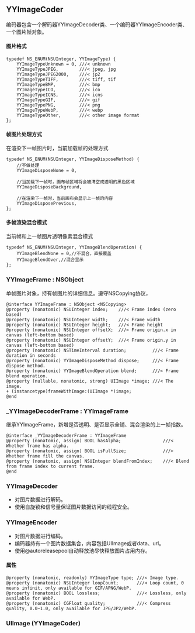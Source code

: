 ## YYImageCoder

编码器包含一个解码器YYImageDecoder类、一个编码器YYImageEncoder类、一个图片帧对象。

#### 图片格式

```
typedef NS_ENUM(NSUInteger, YYImageType) {
    YYImageTypeUnknown = 0, ///< unknown
    YYImageTypeJPEG,        ///< jpeg, jpg
    YYImageTypeJPEG2000,    ///< jp2
    YYImageTypeTIFF,        ///< tiff, tif
    YYImageTypeBMP,         ///< bmp
    YYImageTypeICO,         ///< ico
    YYImageTypeICNS,        ///< icns
    YYImageTypeGIF,         ///< gif
    YYImageTypePNG,         ///< png
    YYImageTypeWebP,        ///< webp
    YYImageTypeOther,       ///< other image format
};
```

#### 帧图片处理方式

在渲染下一帧图片时，当前加载帧的处理方式

```
typedef NS_ENUM(NSUInteger, YYImageDisposeMethod) {
    //不做处理
    YYImageDisposeNone = 0,
    
    //当加载下一帧时，画布帧区域将会被清空成透明的黑色区域
    YYImageDisposeBackground,
    
    //在渲染下一帧时，当前画布会显示上一帧的内容
    YYImageDisposePrevious,
};
```

#### 多帧渲染混合模式

当前帧和上一帧图片透明像素混合模式

```
typedef NS_ENUM(NSUInteger, YYImageBlendOperation) {
    YYImageBlendNone = 0,//不混合，直接覆盖
    YYImageBlendOver,//混合显示
};
```

### YYImageFrame : NSObject <NSCopying>

单帧图片对象，持有帧图片的详细信息。遵守NSCopying协议，

```
@interface YYImageFrame : NSObject <NSCopying>
@property (nonatomic) NSUInteger index;    ///< Frame index (zero based)
@property (nonatomic) NSUInteger width;    ///< Frame width
@property (nonatomic) NSUInteger height;   ///< Frame height
@property (nonatomic) NSUInteger offsetX;  ///< Frame origin.x in canvas (left-bottom based)
@property (nonatomic) NSUInteger offsetY;  ///< Frame origin.y in canvas (left-bottom based)
@property (nonatomic) NSTimeInterval duration;          ///< Frame duration in seconds
@property (nonatomic) YYImageDisposeMethod dispose;     ///< Frame dispose method.
@property (nonatomic) YYImageBlendOperation blend;      ///< Frame blend operation.
@property (nullable, nonatomic, strong) UIImage *image; ///< The image.
+ (instancetype)frameWithImage:(UIImage *)image;
@end
```

### _YYImageDecoderFrame : YYImageFrame

继承YYImageFrame，新增是否透明、是否显示全铺、混合渲染的上一帧指数。

```
@interface _YYImageDecoderFrame : YYImageFrame
@property (nonatomic, assign) BOOL hasAlpha;                ///< Whether frame has alpha.
@property (nonatomic, assign) BOOL isFullSize;              ///< Whether frame fill the canvas.
@property (nonatomic, assign) NSUInteger blendFromIndex;    ///< Blend from frame index to current frame.
@end
```

### YYImageDecoder

- 对图片数据进行解码。
- 使用自旋锁和信号量保证图片数据访问的线程安全。


### YYImageEncoder

- 对图片数据进行编码。
- 编码器持有一个图片数据集合，内容包括UIImage或者data、url。
- 使用@autoreleasepool自动释放池尽快释放图片占用内存。



#### 属性

```
@property (nonatomic, readonly) YYImageType type; ///< Image type.
@property (nonatomic) NSUInteger loopCount;       ///< Loop count, 0 means infinit, only available for GIF/APNG/WebP.
@property (nonatomic) BOOL lossless;              ///< Lossless, only available for WebP.
@property (nonatomic) CGFloat quality;            ///< Compress quality, 0.0~1.0, only available for JPG/JP2/WebP.

```

### UIImage (YYImageCoder)


